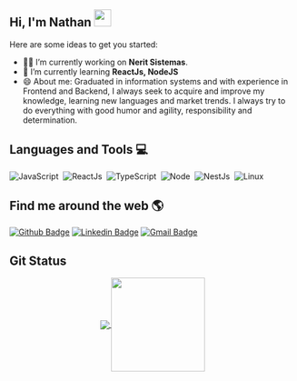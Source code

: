 ## Hi, I'm Nathan <img src="https://raw.githubusercontent.com/iampavangandhi/iampavangandhi/master/gifs/Hi.gif" width="30px"></h2>

<!--
**Nathanfrduarte/Nathanfrduarte** is a ✨ _special_ ✨ repository because its `README.md` (this file) appears on your GitHub profile.
-->

Here are some ideas to get you started:

- 👨‍💻 I’m currently working on **Nerit Sistemas**.
- 🌱 I’m currently learning **ReactJs, NodeJS**
- 😄 About me: Graduated in information systems and with experience in Frontend and Backend, I always seek to acquire and improve my knowledge, learning new languages and market trends. I always try to do everything with good humor and agility, responsibility and determination. 


## Languages and Tools 💻 

![JavaScript](https://img.shields.io/badge/-JavaScript-FEAE32?style=flat&logoColor=fff&logo=javascript)&nbsp;
![ReactJs](https://img.shields.io/badge/-React.js-18BCEE?style=flat&logoColor=fff&logo=react)&nbsp;
![TypeScript](https://img.shields.io/badge/-TypeScript-007ACC?style=flat&logoColor=fff&logo=typescript)&nbsp;
![Node](https://img.shields.io/badge/-Node.js-5B9856?style=flat&logoColor=fff&logo=node.js)&nbsp;
![NestJs](https://img.shields.io/badge/-Nest.js-ea2845?style=flat&logoColor=fff&logo=nestjs)&nbsp;
![Linux](https://img.shields.io/badge/-Linux-f2930d?style=flat&logoColor=fff&logo=linux)&nbsp;

## Find me around the web 🌎

[![Github Badge](https://img.shields.io/badge/-Github-000?style=flat-square&logo=Github&logoColor=white&link=https://github.com/Nathanfrduarte)](https://github.com/Nathanfrduarte)
[![Linkedin Badge](https://img.shields.io/badge/-LinkedIn-blue?style=flat-square&logo=Linkedin&logoColor=white&link=https://www.linkedin.com/in/nathanfrduarte/)](https://www.linkedin.com/in/nathanfrduarte/)
[![Gmail Badge](https://img.shields.io/badge/-Gmail-red?style=flat-square&logo=Gmail&logoColor=white&link=https://mailto:nathanfrduarte@gmail.com)](https://mail.google.com/mail/u/1/#inbox)

## Git Status

<p align="center">
  <a href="https://github.com/anuraghazra/github-readme-stats">
    <img
      align="center"
      src="https://github-readme-stats.vercel.app/api/top-langs/?username=Nathanfrduarte&layout=compact"
    />
  </a>
  <a href="https://github.com/anuraghazra/github-readme-stats">
    <img
      align="center"
      height="165"
      src="https://github-readme-stats.vercel.app/api?username=Nathanfrduarte&count_private=true&show_icons=true&custom_title=Github%20Status&hide=issues"
    />
  </a>
</p>

